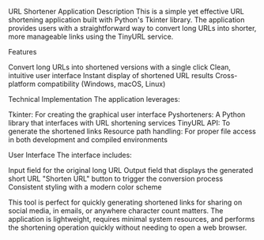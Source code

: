 URL Shortener Application Description
This is a simple yet effective URL shortening application built with Python's Tkinter library. 
The application provides users with a straightforward way to convert long URLs into shorter, more manageable links using the TinyURL service.


Features

Convert long URLs into shortened versions with a single click
Clean, intuitive user interface
Instant display of shortened URL results
Cross-platform compatibility (Windows, macOS, Linux)

Technical Implementation
The application leverages:

Tkinter: For creating the graphical user interface
Pyshorteners: A Python library that interfaces with URL shortening services
TinyURL API: To generate the shortened links
Resource path handling: For proper file access in both development and compiled environments

User Interface
The interface includes:

Input field for the original long URL
Output field that displays the generated short URL
"Shorten URL" button to trigger the conversion process
Consistent styling with a modern color scheme

This tool is perfect for quickly generating shortened links for sharing on social media,
in emails, or anywhere character count matters. The application is lightweight, 
requires minimal system resources, and performs the shortening operation quickly without needing to open a web browser.
